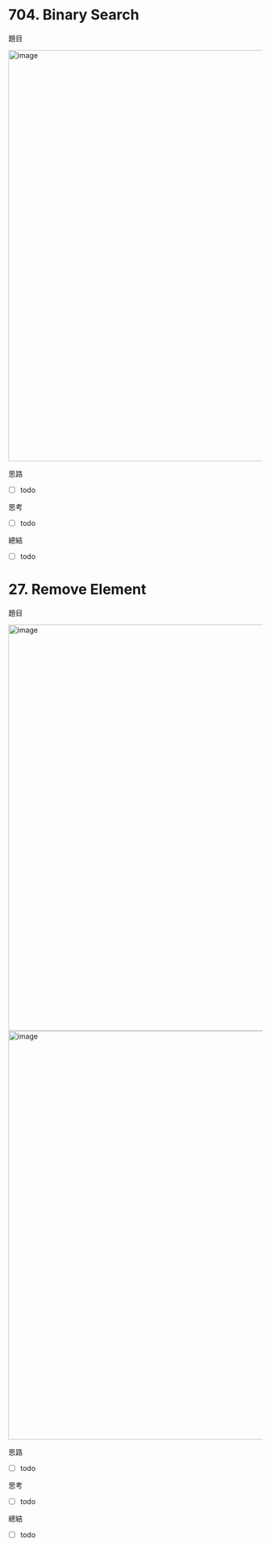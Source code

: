 # 704. Binary Search
題目

<img width="816" alt="image" src="https://github.com/user-attachments/assets/17415d4c-df63-48b1-a0d1-6493b09ac1fd">

思路
- [ ] todo

思考
- [ ] todo

總結
- [ ] todo

# 27. Remove Element
題目

<img width="806" alt="image" src="https://github.com/user-attachments/assets/041e388a-0d71-443f-a3be-d3edab517988">
<img width="811" alt="image" src="https://github.com/user-attachments/assets/e9d1bb11-52c8-4915-9fb9-f88b18b0ac6f">

思路
- [ ] todo

思考
- [ ] todo

總結
- [ ] todo
